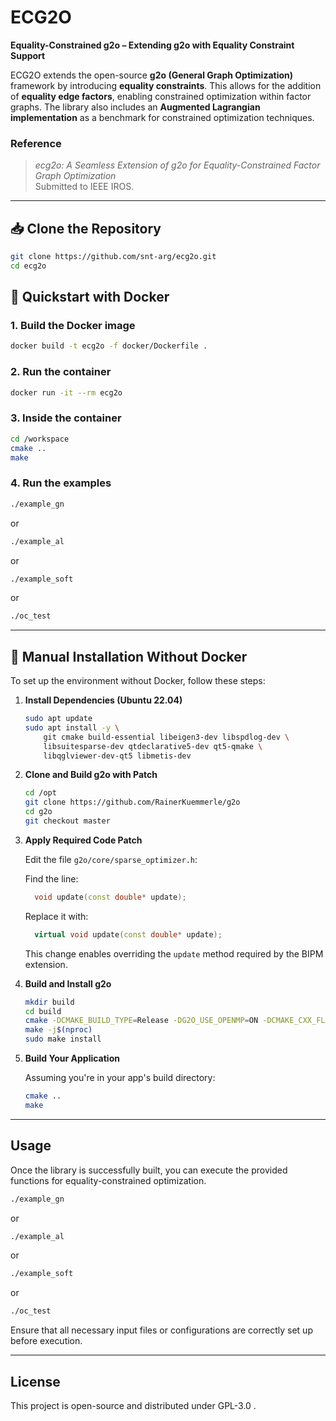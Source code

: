 # ECG2O
**Equality-Constrained g2o – Extending g2o with Equality Constraint Support**

ECG2O extends the open-source **g2o (General Graph Optimization)** framework by introducing **equality constraints**. 
This allows for the addition of **equality edge factors**, enabling constrained optimization within factor graphs. 
The library also includes an **Augmented Lagrangian implementation** as a benchmark for constrained optimization techniques.

### Reference

> *ecg2o: A Seamless Extension of g2o for Equality-Constrained Factor Graph Optimization*  
> Submitted to IEEE IROS.

---

## 📥 Clone the Repository

```bash
git clone https://github.com/snt-arg/ecg2o.git
cd ecg2o
```

## 🚀 Quickstart with Docker

### 1. Build the Docker image

```bash
docker build -t ecg2o -f docker/Dockerfile .
```

### 2. Run the container

```bash
docker run -it --rm ecg2o
```

### 3. Inside the container

```bash
cd /workspace
cmake .. 
make
```


### 4. Run the examples
```bash
./example_gn
```
or
```bash
./example_al
```
or
```bash
./example_soft
```

or
```bash
./oc_test
```


---

## 🔧 Manual Installation Without Docker

To set up the environment without Docker, follow these steps:

1. **Install Dependencies (Ubuntu 22.04)**

   ```bash
   sudo apt update
   sudo apt install -y \
       git cmake build-essential libeigen3-dev libspdlog-dev \
       libsuitesparse-dev qtdeclarative5-dev qt5-qmake \
       libqglviewer-dev-qt5 libmetis-dev
   ```

2. **Clone and Build g2o with Patch**

   ```bash
   cd /opt
   git clone https://github.com/RainerKuemmerle/g2o
   cd g2o
   git checkout master
   ```

3. **Apply Required Code Patch**

   Edit the file `g2o/core/sparse_optimizer.h`:

   Find the line:
   ```cpp
     void update(const double* update);
   ```

   Replace it with:
   ```cpp
     virtual void update(const double* update);
   ```

   This change enables overriding the `update` method required by the BIPM extension.

4. **Build and Install g2o**

   ```bash
   mkdir build
   cd build
   cmake -DCMAKE_BUILD_TYPE=Release -DG2O_USE_OPENMP=ON -DCMAKE_CXX_FLAGS="-DEIGEN_USE_THREADS -DEIGEN_USE_OPENMP" ..
   make -j$(nproc)
   sudo make install
   ```

5. **Build Your Application**

   Assuming you're in your app's build directory:

   ```bash
   cmake ..
   make
    ```

---


## Usage

Once the library is successfully built, you can execute the provided functions for equality-constrained optimization.

```bash
./example_gn
```
or
```bash
./example_al
```
or
```bash
./example_soft
```

or
```bash
./oc_test
```

Ensure that all necessary input files or configurations are correctly set up before execution.

---



## License

This project is open-source and distributed under GPL-3.0
.
